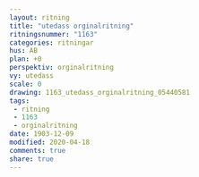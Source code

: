 ```yaml
---
layout: ritning
title: "utedass orginalritning"
ritningsnummer: "1163"
categories: ritningar
hus: AB
plan: +0
perspektiv: orginalritning
vy: utedass
scale: 0
drawing: 1163_utedass_orginalritning_05440581
tags:
 - ritning
 - 1163
 - orginalritning
date: 1903-12-09
modified: 2020-04-18
comments: true
share: true
---
```

